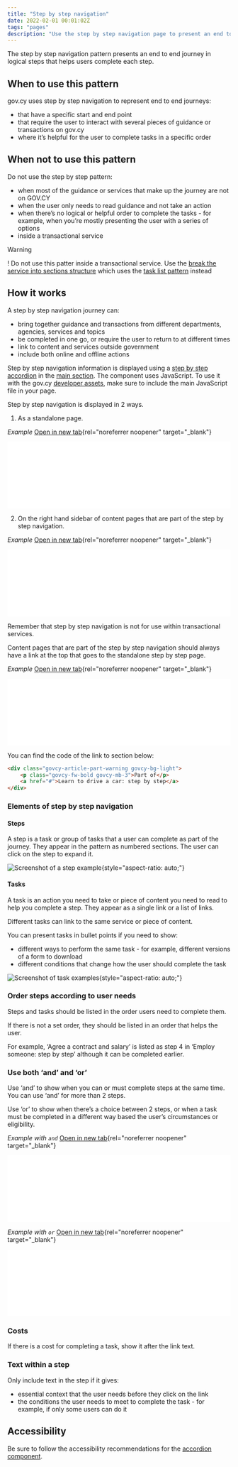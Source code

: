 ```yaml
---
title: "Step by step navigation"
date: 2022-02-01 00:01:02Z
tags: "pages"
description: "Use the step by step navigation page to present an end to end journey in logical steps."
---
```

The step by step navigation pattern presents an end to end journey in logical steps that helps users complete each step.

## When to use this pattern
gov.cy uses step by step navigation to represent end to end journeys:

- that have a specific start and end point
- that require the user to interact with several pieces of guidance or transactions on gov.cy
- where it’s helpful for the user to complete tasks in a specific order

## When not to use this pattern
Do not use the step by step pattern:

- when most of the guidance or services that make up the journey are not on GOV.CY
- when the user only needs to read guidance and not take an action
- when there’s no logical or helpful order to complete the tasks - for example, when you’re mostly presenting the user with a series of options
- inside a transactional service 

<div class="govcy-alert-notification govcy-br-5 govcy-br-info govcy-px-0">
    <div class="govcy-alert-notification-header govcy-fw-bold govcy-bg-info govcy-fs-4">Warning</div>
    <div class="govcy-alert-notification-body">
        <p class="govcy-pl-4 govcy-pt-6">
		<span class="govcy-warning-text govcy-d-inline">
			<span class="govcy-warning-text-icon" aria-hidden="true">!</span></span>
			Do not use this patter inside a transactional service. Use the <a href="../service_structure/#variant-2---break-the-service-into-sections">break the service into sections structure</a> which uses the <a href="../task-list-page">task list pattern</a> instead
		</p>
    </div>
</div>

## How it works
A step by step navigation journey can:

- bring together guidance and transactions from different departments, agencies, services and topics
- be completed in one go, or require the user to return to at different times
- link to content and services outside government
- include both online and offline actions

Step by step navigation information is displayed using a [step by step accordion](../../components/accordion/#step-by-step-accordion) in the [main section](../../getting-started/page-template/#sections). The component uses JavaScript. To use it with the gov.cy [developer assets](../../getting-started/developer-assets/), make sure to include the main JavaScript file in your page.

Step by step navigation is displayed in 2 ways.

1. As a standalone page.

*Example*
[Open in new tab](../../samples/step-by-step-default/){rel="noreferrer noopener" target="_blank"}

<iframe src="../../samples/step-by-step-default/" width="100%" frameborder="0" scrolling="no" class="govcy-br-1 govcy-br-standard govcy-mb-4" onload="resizeIframe(this)"></iframe>

2. On the right hand sidebar of content pages that are part of the step by step navigation.

*Example*
[Open in new tab](../../samples/step-by-step-two-thirds/){rel="noreferrer noopener" target="_blank"}

<iframe src="../../samples/step-by-step-two-thirds/" width="100%" frameborder="0" scrolling="no" class="govcy-br-1 govcy-br-standard govcy-mb-4" onload="resizeIframe(this)"></iframe>

Remember that step by step navigation is not for use within transactional services.

Content pages that are part of the step by step navigation should always have a link at the top that goes to the standalone step by step page.

*Example*
[Open in new tab](../../samples/step-page/){rel="noreferrer noopener" target="_blank"}

<iframe src="../../samples/step-page/" width="100%" frameborder="0" scrolling="no" class="govcy-br-1 govcy-br-standard govcy-mb-4" onload="resizeIframe(this)"></iframe>

You can find the code of the link to section below:
```html
<div class="govcy-article-part-warning govcy-bg-light">
	<p class="govcy-fw-bold govcy-mb-3">Part of</p>
	<a href="#">Learn to drive a car: step by step</a>
</div>
```
### Elements of step by step navigation

#### Steps

A step is a task or group of tasks that a user can complete as part of the journey. They appear in the pattern as numbered sections. The user can click on the step to expand it.

![Screenshot of a step example](../../img/v3_steps_step.png){style="aspect-ratio: auto;"}

#### Tasks

A task is an action you need to take or piece of content you need to read to help you complete a step. They appear as a single link or a list of links.

Different tasks can link to the same service or piece of content.

You can present tasks in bullet points if you need to show:

- different ways to perform the same task - for example, different versions of a form to download
- different conditions that change how the user should complete the task

![Screenshot of task examples](../../img/v3_steps_tasks.png){style="aspect-ratio: auto;"}

### Order steps according to user needs

Steps and tasks should be listed in the order users need to complete them.

If there is not a set order, they should be listed in an order that helps the user.

For example, ‘Agree a contract and salary’ is listed as step 4 in ‘Employ someone: step by step’ although it can be completed earlier.

### Use both ‘and’ and ‘or’

Use ‘and’ to show when you can or must complete steps at the same time. You can use ‘and’ for more than 2 steps.

Use ‘or’ to show when there’s a choice between 2 steps, or when a task must be completed in a different way based the user’s circumstances or eligibility.

*Example with `and`*
[Open in new tab](../../samples/step-by-step-and/){rel="noreferrer noopener" target="_blank"}

<iframe src="../../samples/step-by-step-and/" width="100%" frameborder="0" scrolling="no" class="govcy-br-1 govcy-br-standard govcy-mb-4" onload="resizeIframe(this)"></iframe>

*Example with `or`*
[Open in new tab](../../samples/step-by-step-or/){rel="noreferrer noopener" target="_blank"}

<iframe src="../../samples/step-by-step-or/" width="100%" frameborder="0" scrolling="no" class="govcy-br-1 govcy-br-standard govcy-mb-4" onload="resizeIframe(this)"></iframe>

### Costs

If there is a cost for completing a task, show it after the link text.

### Text within a step

Only include text in the step if it gives:

- essential context that the user needs before they click on the link
- the conditions the user needs to meet to complete the task - for example, if only some users can do it

## Accessibility
Be sure to follow the accessibility recommendations for the [accordion component](../../components/accordion/#accessibility).
